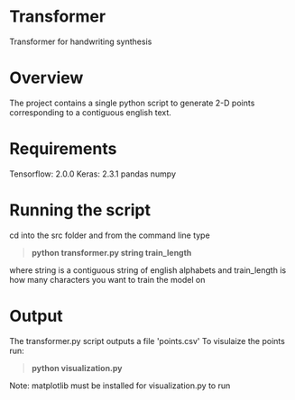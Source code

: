 # Transformer
Transformer for handwriting synthesis

# Overview
The project contains a single python script to generate 2-D points corresponding to a contiguous english text.

# Requirements

Tensorflow: 2.0.0
Keras: 2.3.1
pandas
numpy

# Running the script
cd into the src folder and from the command line type 

> **python transformer.py string train_length**

where string is a contiguous string of english alphabets
and train_length is how many characters you want to train the model on

# Output
The transformer.py script outputs a file 'points.csv'
To visulaize the points run:
> **python visualization.py**

Note: matplotlib must be installed for visualization.py to run
